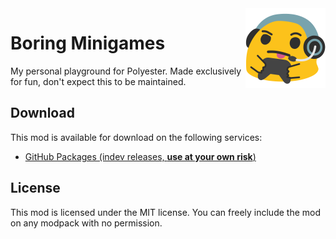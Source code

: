 <img src="./src/main/resources/assets/boringminigames/icon.png" align="right" width="128px"/>

# Boring Minigames

My personal playground for Polyester. Made exclusively for fun, don't expect this to be maintained.

## Download

This mod is available for download on the following services:

- [GitHub Packages (indev releases, **use at your own risk**)](https://github.com/)

## License

This mod is licensed under the MIT license. You can freely include the mod on any modpack with no permission.
